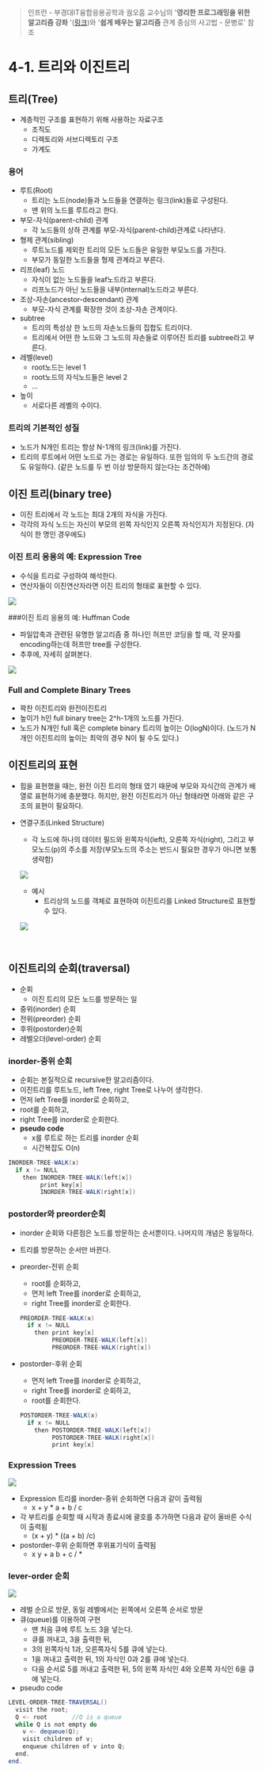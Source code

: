 > 인프런 - 부경대IT융합응용공학과 궘오흠 교수님의 '**영리한 프로그래밍을 위한 알고리즘 강좌** '([링크](https://www.inflearn.com/course/%EC%95%8C%EA%B3%A0%EB%A6%AC%EC%A6%98-%EA%B0%95%EC%A2%8C/))와 '**쉽게 배우는 알고리즘** 관계 중심의 사고법 - 문병로' 참조

# 4-1. 트리와 이진트리

## 트리(Tree)

* 계층적인 구조를 표현하기 위해 사용하는 자료구조
  * 조직도
  * 디렉토리와 서브디렉토리 구조
  * 가계도

### 용어

* 루트(Root)
  * 트리는 노드(node)들과 노드들을 연결하는 링크(link)들로 구성된다.
  * 맨 위의 노드를 루트라고 한다.
* 부모-자식(parent-child) 관계
  *  각 노드들의 상하 관계를 부모-자식(parent-child)관계로 나타낸다.
* 형제 관계(sibling)
  * 루트노드를 제외한 트리의 모든 노드들은 유일한 부모노드를 가진다.
  * 부모가 동일한 노드들을 형제 관계라고 부른다.
* 리프(leaf) 노드
  * 자식이 없는 노드들을 leaf노드라고 부른다.
  * 리프노드가 아닌 노드들을 내부(internal)노드라고 부른다.
* 조상-자손(ancestor-descendant) 관계
  * 부모-자식 관계를 확장한 것이 조상-자손 관계이다.
* subtree
  * 트리의 특성상 한 노드의 자손노드들의 집합도 트리이다.
  * 트리에서 어떤 한 노드와 그 노드의 자손들로 이루어진 트리를 subtree라고 부른다.
* 레벨(level)
  * root노드는 level 1
  * root노드의 자식노드들은 level 2
  * ...
* 높이
  * 서로다른 레벨의 수이다.

### 트리의 기본적인 성질

* 노드가 N개인 트리는 항상 N-1개의 링크(link)를 가진다.
* 트리의 루트에서 어떤 노드로 가는 경로는 유일하다. 또한 임의의 두 노드간의 경로도 유일하다. (같은 노드를 두 번 이상 방문하지 않는다는 조건하에)


## 이진 트리(binary tree)

* 이진 트리에서 각 노드는 최대 2개의 자식을 가진다.
* 각각의 자식 노드는 자신이 부모의 왼쪽 자식인지 오른쪽 자식인지가 지정된다. (자식이 한 명인 경우에도)

### 이진 트리 응용의 예: Expression Tree

* 수식을 트리로 구성하여 해석한다.
* 연산자들이 이진연산자라면 이진 트리의 형태로 표현할 수 있다.

![](https://github.com/namjunemy/TIL/blob/master/Algorithm/img/bst_01.png?raw=true)

###이진 트리 응용의 예: Huffman Code

* 파일압축과 관련된 유명한 알고리즘 중 하나인 허프만 코딩을 할 때, 각 문자를 encoding하는데 허프만 tree를 구성한다.
* 추후에, 자세히 살펴본다.

![](https://github.com/namjunemy/TIL/blob/master/Algorithm/img/bst_02.png?raw=true)

### Full and Complete Binary Trees

* 꽉찬 이진트리와 완전이진트리
* 높이가 h인 full binary tree는 2^h-1개의 노드를 가진다.
* 노드가 N개인 full 혹은 complete binary 트리의 높이는 O(logN)이다. (노드가 N개인 이진트리의 높이는 최악의 경우 N이 될 수도 있다.)


  

## 이진트리의 표현

* 힙을 표현했을 때는, 완전 이진 트리의 형태 였기 때문에 부모와 자식간의 관계가 배열로 표현하기에 충분했다. 하지만, 완전 이진트리가 아닌 형태라면 아래와 같은 구조의 표현이 필요하다.


* 연결구조(Linked Structure)

  * 각 노드에 하나의 데이터 필드와 왼쪽자식(left), 오른쪽 자식(right), 그리고 부모노드(p)의 주소를 저장(부모노드의 주소는 반드시 필요한 경우가 아니면 보통 생략함)

  ![](https://github.com/namjunemy/TIL/blob/master/Algorithm/img/bst_03.png?raw=true)

  * 예시
    * 트리상의 노드를 객체로 표현하여 이진트리를 Linked Structure로 표현할 수 있다.

  ![](https://github.com/namjunemy/TIL/blob/master/Algorithm/img/bst_04.png?raw=true)

  ​  


## 이진트리의 순회(traversal)

* 순회 
  * 이진 트리의 모든 노드를 방문하는 일
* 중위(inorder) 순회
* 전위(preorder) 순회
* 후위(postorder)순회
* 레벨오더(level-order) 순회

### inorder-중위 순회

* 순회는 본질적으로 recursive한 알고리즘이다.
* 이진트리를 루트노드, left Tree, right Tree로 나누어 생각한다.
* 먼저 left Tree를 inorder로 순회하고,
* root를 순회하고,
* right Tree를 inorder로 순회한다.
* **pseudo code**
  * x를 루트로 하는 트리를 inorder 순회
  * 시간복잡도 O(n)

```java
INORDER-TREE-WALK(x)
  if x != NULL
    then INORDER-TREE-WALK(left[x])
         print key[x]
         INORDER-TREE-WALK(right[x])
```

### postorder와 preorder순회

* inorder 순회와 다른점은 노드를 방문하는 순서뿐이다. 나머지의 개념은 동일하다.

* 트리를 방문하는 순서만 바뀐다.

* preorder-전위 순회

  * root를 순회하고,
  * 먼저 left Tree를 inorder로 순회하고,
  * right Tree를 inorder로 순회한다.

  ```java
  PREORDER-TREE-WALK(x)
    if x != NULL
      then print key[x]
           PREORDER-TREE-WALK(left[x])
           PREORDER-TREE-WALK(right[x])
  ```

* postorder-후위 순회

  * 먼저 left Tree를 inorder로 순회하고,
  * right Tree를 inorder로 순회하고,
  * root를 순회한다.

  ```java
  POSTORDER-TREE-WALK(x)
    if x != NULL
      then POSTORDER-TREE-WALK(left[x])
           POSTORDER-TREE-WALK(right[x])
           print key[x]
  ```

### Expression Trees

![](https://github.com/namjunemy/TIL/blob/master/Algorithm/img/bst_05.png?raw=true)

* Expression 트리를 inorder-중위 순회하면 다음과 같이 출력됨
  * x + y * a + b / c
* 각 부트리를 순회할 때 시작과 종료시에 괄호를 추가하면 다음과 같이 올바른 수식이 출력됨
  * (x + y) * ((a + b) /c)
* postorder-후위 순회하면 후위표기식이 출력됨
  * x y + a b + c / *

### lever-order 순회

![](https://github.com/namjunemy/TIL/blob/master/Algorithm/img/bst_06.png?raw=true)

* 레벌 순으로 방문, 동일 레벨에서는 왼쪽에서 오른쪽 순서로 방문
* 큐(queue)를 이용하여 구현
  * 맨 처음 큐에 루트 노드 3을 넣는다.
  * 큐를 꺼내고, 3을 출력한 뒤,
  * 3의 왼쪽자식 1과, 오른쪽자식 5를 큐에 넣는다.
  * 1을 꺼내고 출력한 뒤, 1의 자식인 0과 2를 큐에 넣는다.
  * 다음 순서로 5를 꺼내고 출력한 뒤, 5의 왼쪽 자식인 4와 오른쪽 자식인 6을 큐에 넣는다.
* pseudo code

```java
LEVEL-ORDER-TREE-TRAVERSAL()
  visit the root;
  Q <- root       //Q is a queue
  while Q is not empty do
    v <- dequeue(Q);
    visit children of v;
    enqueue children of v into Q;
  end.
end.
```


